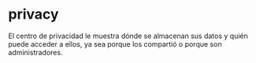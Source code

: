 # privacy
El centro de privacidad le muestra dónde se almacenan sus datos y quién puede acceder a ellos, ya sea porque los compartió o porque son administradores.
